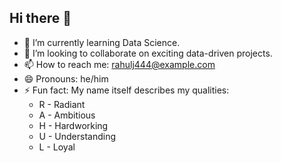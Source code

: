 ## Hi there 👋

<!--
**rahulj444/rahulj444** is a ✨ _special_ ✨ repository because its `README.md` (this file) appears on your GitHub profile.
-->


- 🌱 I’m currently learning Data Science.
- 👯 I’m looking to collaborate on exciting data-driven projects.
- 📫 How to reach me: rahulj444@example.com
- 😄 Pronouns: he/him
- ⚡ Fun fact: My name itself describes my qualities:
  - R - Radiant
  - A - Ambitious
  - H - Hardworking
  - U - Understanding
  - L - Loyal
